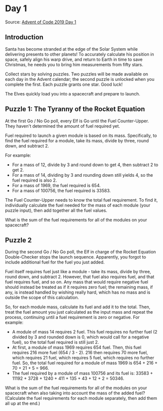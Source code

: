 # Day 1
Source: [Advent of Code 2019 Day 1](https://adventofcode.com/2019/day/1)
## Introduction
Santa has become stranded at the edge of the Solar System while delivering presents to other planets! 
To accurately calculate his position in space, safely align his warp drive, and return to Earth in time to save Christmas, 
he needs you to bring him measurements from fifty stars.

Collect stars by solving puzzles. Two puzzles will be made available on each day in the Advent calendar; 
the second puzzle is unlocked when you complete the first. Each puzzle grants one star. Good luck!

The Elves quickly load you into a spacecraft and prepare to launch.

## Puzzle 1: The Tyranny of the Rocket Equation
At the first Go / No Go poll, every Elf is Go until the Fuel Counter-Upper. 
They haven't determined the amount of fuel required yet.

Fuel required to launch a given module is based on its mass. 
Specifically, to find the fuel required for a module, take its mass, divide by three, round down, and subtract 2.

For example:

- For a mass of 12, divide by 3 and round down to get 4, then subtract 2 to get 2.
- For a mass of 14, dividing by 3 and rounding down still yields 4, so the fuel required is also 2.
- For a mass of 1969, the fuel required is 654.
- For a mass of 100756, the fuel required is 33583.

The Fuel Counter-Upper needs to know the total fuel requirement. 
To find it, individually calculate the fuel needed for the mass of each module (your puzzle input), 
then add together all the fuel values.

What is the sum of the fuel requirements for all of the modules on your spacecraft?

## Puzzle 2
During the second Go / No Go poll, the Elf in charge of the Rocket Equation Double-Checker stops the launch sequence. 
Apparently, you forgot to include additional fuel for the fuel you just added.

Fuel itself requires fuel just like a module - take its mass, divide by three, round down, and subtract 2. 
However, that fuel also requires fuel, and that fuel requires fuel, and so on.
Any mass that would require negative fuel should instead be treated as if it requires zero fuel; 
the remaining mass, if any, is instead handled by wishing really hard, 
which has no mass and is outside the scope of this calculation.

So, for each module mass, calculate its fuel and add it to the total. 
Then, treat the fuel amount you just calculated as the input mass and repeat the process, 
continuing until a fuel requirement is zero or negative. For example:

- A module of mass 14 requires 2 fuel. This fuel requires no further fuel 
(2 divided by 3 and rounded down is 0, which would call for a negative fuel), so the total fuel required is still just 2.
- At first, a module of mass 1969 requires 654 fuel. Then, this fuel requires 216 more fuel (654 / 3 - 2). 
216 then requires 70 more fuel, which requires 21 fuel, which requires 5 fuel, which requires no further fuel. 
So, the total fuel required for a module of mass 1969 is 654 + 216 + 70 + 21 + 5 = 966.
- The fuel required by a module of mass 100756 and its fuel is: 33583 + 11192 + 3728 + 1240 + 411 + 135 + 43 + 12 + 2 = 50346.

What is the sum of the fuel requirements for all of the modules on your spacecraft when also taking into account the mass of the added fuel? (Calculate the fuel requirements for each module separately, then add them all up at the end.)